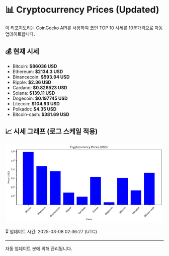 
# 📊 Cryptocurrency Prices (Updated)

이 리포지토리는 CoinGecko API를 사용하여 코인 TOP 10 시세를 10분가격으로 자동 업데이트합니다.

## 💰 현재 시세
- Bitcoin: **$86036 USD**
- Ethereum: **$2134.3 USD**
- Binancecoin: **$593.94 USD**
- Ripple: **$2.36 USD**
- Cardano: **$0.826523 USD**
- Solana: **$139.11 USD**
- Dogecoin: **$0.197745 USD**
- Litecoin: **$104.93 USD**
- Polkadot: **$4.35 USD**
- Bitcoin-cash: **$381.69 USD**

## 📈 시세 그래프 (로그 스케일 적용)
![Crypto Prices](crypto_prices.png)

⏳ 업데이트 시간: 2025-03-08 02:36:27 (UTC)

---
자동 업데이트 봇에 의해 관리됩니다.
